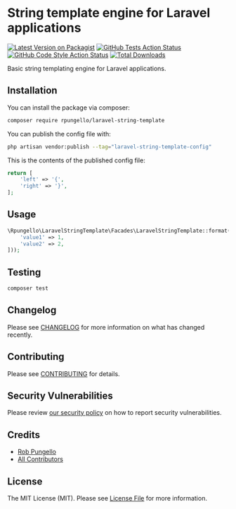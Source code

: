 # String template engine for Laravel applications

[![Latest Version on Packagist](https://img.shields.io/packagist/v/rpungello/laravel-string-template.svg?style=flat-square)](https://packagist.org/packages/rpungello/laravel-string-template)
[![GitHub Tests Action Status](https://img.shields.io/github/workflow/status/rpungello/laravel-string-template/run-tests?label=tests)](https://github.com/rpungello/laravel-string-template/actions?query=workflow%3Arun-tests+branch%3Amain)
[![GitHub Code Style Action Status](https://img.shields.io/github/workflow/status/rpungello/laravel-string-template/Check%20&%20fix%20styling?label=code%20style)](https://github.com/rpungello/laravel-string-template/actions?query=workflow%3A"Check+%26+fix+styling"+branch%3Amain)
[![Total Downloads](https://img.shields.io/packagist/dt/rpungello/laravel-string-template.svg?style=flat-square)](https://packagist.org/packages/rpungello/laravel-string-template)

Basic string templating engine for Laravel applications.

## Installation

You can install the package via composer:

```bash
composer require rpungello/laravel-string-template
```

You can publish the config file with:

```bash
php artisan vendor:publish --tag="laravel-string-template-config"
```

This is the contents of the published config file:

```php
return [
    'left' => '{',
    'right' => '}',
];
```

## Usage

```php
\Rpungello\LaravelStringTemplate\Facades\LaravelStringTemplate::format('{value1} - {value2}', [
    'value1' => 1,
    'value2' => 2,
]));
```

## Testing

```bash
composer test
```

## Changelog

Please see [CHANGELOG](CHANGELOG.md) for more information on what has changed recently.

## Contributing

Please see [CONTRIBUTING](https://github.com/rpungello/.github/blob/main/CONTRIBUTING.md) for details.

## Security Vulnerabilities

Please review [our security policy](../../security/policy) on how to report security vulnerabilities.

## Credits

- [Rob Pungello](https://github.com/rpungello)
- [All Contributors](../../contributors)

## License

The MIT License (MIT). Please see [License File](LICENSE.md) for more information.

